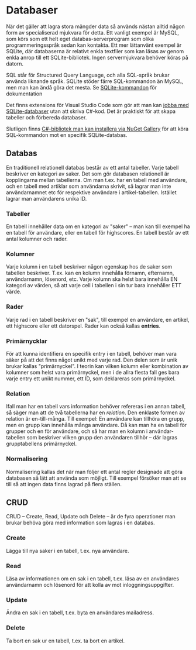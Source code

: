 # Databaser

När det gäller att lagra stora mängder data så används nästan alltid någon form av specialiserad mjukvara för detta. Ett vanligt exempel är MySQL, som körs som ett helt eget databas-serverprogram som olika programmeringsspråk sedan kan kontakta. Ett mer lättanvänt exempel är SQLite, där databaserna är relativt enkla textfiler som kan läsas av genom enkla anrop till ett SQLite-bibliotek. Ingen servermjukvara behöver köras på datorn.

SQL står för Structured Query Language, och alla SQL-språk brukar använda liknande språk. SQLite stöder färre SQL-kommandon än MySQL, men man kan ändå göra det mesta. Se [SQLite-kommandon](sqlite-kommandon.md) för dokumentation

Det finns extensions för Visual Studio Code som gör att man kan [jobba med SQLite-databaser](sqlite-och-vscode.md) utan att skriva C#-kod. Det är praktiskt för att skapa tabeller och förbereda databaser.

Slutligen finns [C#-bibliotek man kan installera via NuGet Gallery](c-och-sqlite.md) för att köra SQL-kommandon mot en specifik SQLite-databas.

## Databas

En traditionell relationell databas består av ett antal tabeller. Varje tabell beskriver en kategori av saker. Det som gör databasen relationell är kopplingarna mellan tabellerna. Om man t.ex. har en tabell med användare, och en tabell med artiklar som användarna skrivit, så lagrar man inte användarnamnet etc för respektive användare i artikel-tabellen. Istället lagrar man användarens unika ID.

### Tabeller

En tabell innehåller data om en kategori av "saker" – man kan till exempel ha en tabell för användare, eller en tabell för highscores. En tabell består av ett antal kolumner och rader.

### Kolumner

Varje kolumn i en tabell beskriver någon egenskap hos de saker som tabellen beskriver. T.ex. kan en kolumn innehålla förnamn, efternamn, användarnamn, lösenord, etc. Varje kolumn ska helst bara innehålla EN kategori av värden, så att varje cell i tabellen i sin tur bara innehåller ETT värde.

### Rader

Varje rad i en tabell beskriver en "sak", till exempel en användare, en artikel, ett highscore eller ett datorspel. Rader kan också kallas **entries**.

### Primärnycklar

För att kunna identifiera en specifik entry i en tabell, behöver man vara säker på att det finns något unikt med varje rad. Den delen som är unik brukar kallas "primärnyckel". I teorin kan vilken kolumn eller kombination av kolumner som helst vara primärnyckel, men i de allra flesta fall ges bara varje entry ett unikt nummer, ett ID, som deklareras som primärnyckel.

### Relation

Ifall man har en tabell vars information behöver refereras i en annan tabell, så säger man att de två tabellerna har en _relation_. Den enklaste formen av relation är en-till-många. Till exempel: En användare kan tillhöra en grupp, men en grupp kan innehålla många användare. Då kan man ha en tabell för grupper och en för användare, och så har man en kolumn i användar-tabellen som beskriver vilken grupp den användaren tillhör – där lagras grupptabellens primärnyckel.

### Normalisering

Normalisering kallas det när man följer ett antal regler designade att göra databasen så lätt att använda som möjligt. Till exempel försöker man att se till så att ingen data finns lagrad på flera ställen.

## CRUD

CRUD – Create, Read, Update och Delete – är de fyra operationer man brukar behöva göra med information som lagras i en databas.

### Create

Lägga till nya saker i en tabell, t.ex. nya användare.

### Read

Läsa av informationen om en sak i en tabell, t.ex. läsa av en användares användarnamn och lösenord för att kolla av mot inloggningsuppgifter.

### Update

Ändra en sak i en tabell, t.ex. byta en användares mailadress.

### Delete

Ta bort en sak ur en tabell, t.ex. ta bort en artikel.
